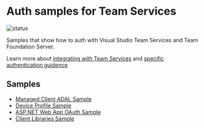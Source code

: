 # Auth samples for Team Services

![status](https://mseng.visualstudio.com/_apis/public/build/definitions/b924d696-3eae-4116-8443-9a18392d8544/5326/badge)

Samples that show how to auth with Visual Studio Team Services and Team Foundation Server.

Learn more about [integrating with Team Services](https://www.visualstudio.com/docs/integrate/extensions/overview) and [specific authentication guidence](https://www.visualstudio.com/en-us/docs/integrate/get-started/auth/authentication_guidance)

## Samples

* [Managed Client ADAL Sample](./Managed_Client_ADAL_Sample/README.md)
* [Device Profile Sample](./Device_Profile_Sample/Device_Profile_Get_Identity_Data/README.md)
* [ASP.NET Web App OAuth Sample](./ASP.NET_Web_App_OAuth_Sample/aspnet/README.md)
* [Client Libraries Sample](./Client_Libraries_Sample/README.md)
